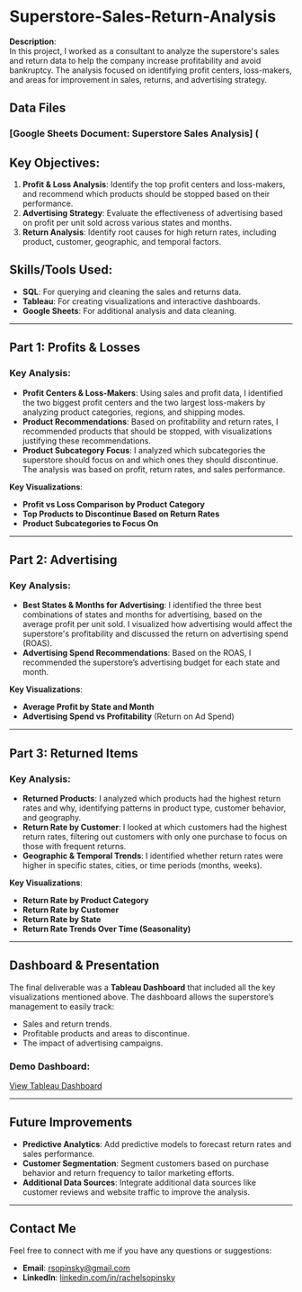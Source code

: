 # Superstore-Sales-Return-Analysis
**Description**:  
In this project, I worked as a consultant to analyze the superstore's sales and return data to help the company increase profitability and avoid bankruptcy. The analysis focused on identifying profit centers, loss-makers, and areas for improvement in sales, returns, and advertising strategy.

## Data Files

### [Google Sheets Document: Superstore Sales Analysis] (


## Key Objectives:
1. **Profit & Loss Analysis**: Identify the top profit centers and loss-makers, and recommend which products should be stopped based on their performance.
2. **Advertising Strategy**: Evaluate the effectiveness of advertising based on profit per unit sold across various states and months.
3. **Return Analysis**: Identify root causes for high return rates, including product, customer, geographic, and temporal factors.

## Skills/Tools Used:
- **SQL**: For querying and cleaning the sales and returns data.
- **Tableau**: For creating visualizations and interactive dashboards.
- **Google Sheets**: For additional analysis and data cleaning.

---

## **Part 1: Profits & Losses**

### Key Analysis:
- **Profit Centers & Loss-Makers**: Using sales and profit data, I identified the two biggest profit centers and the two largest loss-makers by analyzing product categories, regions, and shipping modes.
- **Product Recommendations**: Based on profitability and return rates, I recommended products that should be stopped, with visualizations justifying these recommendations.
- **Product Subcategory Focus**: I analyzed which subcategories the superstore should focus on and which ones they should discontinue. The analysis was based on profit, return rates, and sales performance.

**Key Visualizations**:  
- **Profit vs Loss Comparison by Product Category**  
- **Top Products to Discontinue Based on Return Rates**  
- **Product Subcategories to Focus On**

---

## **Part 2: Advertising**

### Key Analysis:
- **Best States & Months for Advertising**: I identified the three best combinations of states and months for advertising, based on the average profit per unit sold. I visualized how advertising would affect the superstore's profitability and discussed the return on advertising spend (ROAS).
- **Advertising Spend Recommendations**: Based on the ROAS, I recommended the superstore’s advertising budget for each state and month.

**Key Visualizations**:  
- **Average Profit by State and Month**  
- **Advertising Spend vs Profitability** (Return on Ad Spend)

---

## **Part 3: Returned Items**

### Key Analysis:
- **Returned Products**: I analyzed which products had the highest return rates and why, identifying patterns in product type, customer behavior, and geography.
- **Return Rate by Customer**: I looked at which customers had the highest return rates, filtering out customers with only one purchase to focus on those with frequent returns.
- **Geographic & Temporal Trends**: I identified whether return rates were higher in specific states, cities, or time periods (months, weeks).

**Key Visualizations**:  
- **Return Rate by Product Category**  
- **Return Rate by Customer**  
- **Return Rate by State**  
- **Return Rate Trends Over Time (Seasonality)**

---

## **Dashboard & Presentation**

The final deliverable was a **Tableau Dashboard** that included all the key visualizations mentioned above. The dashboard allows the superstore’s management to easily track:
- Sales and return trends.
- Profitable products and areas to discontinue.
- The impact of advertising campaigns.

### Demo Dashboard:  
[View Tableau Dashboard](link-to-dashboard)

---


## **Future Improvements**

- **Predictive Analytics**: Add predictive models to forecast return rates and sales performance.
- **Customer Segmentation**: Segment customers based on purchase behavior and return frequency to tailor marketing efforts.
- **Additional Data Sources**: Integrate additional data sources like customer reviews and website traffic to improve the analysis.

---

## **Contact Me**

Feel free to connect with me if you have any questions or suggestions:  
- **Email**: [rsopinsky@gmail.com](mailto:rsopinsky@gmail.com)  
- **LinkedIn**: [linkedin.com/in/rachelsopinsky](https://www.linkedin.com/in/rachelsopinsky)

